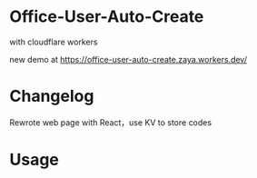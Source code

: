 # Office-User-Auto-Create
with cloudflare workers

new demo at https://office-user-auto-create.zaya.workers.dev/

# Changelog
Rewrote web page with React，use KV to store codes

# Usage
